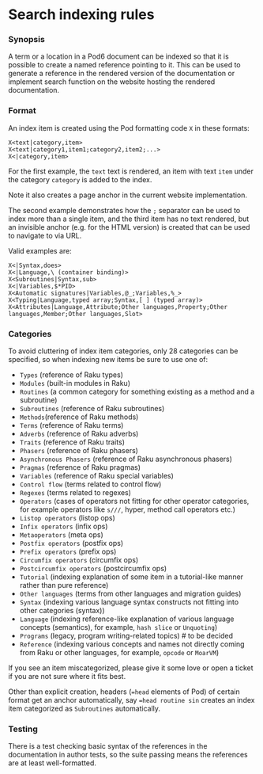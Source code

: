 # Search indexing rules

### Synopsis

A term or a location in a Pod6 document can be indexed so that it is
possible to create a named reference pointing to it. This can be used
to generate a reference in the rendered version of the documentation or
implement search function on the website hosting the rendered documentation.

### Format

An index item is created using the Pod formatting code `X` in these formats:

    X<text|category,item>
    X<text|category1,item1;category2,item2;...>
    X<|category,item>

For the first example, the `text` text is rendered,
an item with text `item` under the category `category` is added to the index.

Note it also creates a page anchor in the current website implementation.

The second example demonstrates how the `;` separator can be used to
index more than a single item, and the third item has no text rendered,
but an invisible anchor (e.g. for the HTML version) is created that can be used
to navigate to via URL.

Valid examples are:

    X<|Syntax,does>
    X<|Language,\ (container binding)>
    X<Subroutines|Syntax,sub>
    X<|Variables,$*PID>
    X<Automatic signatures|Variables,@_;Variables,%_>
    X<Typing|Language,typed array;Syntax,[ ] (typed array)>
    X<Attributes|Language,Attribute;Other languages,Property;Other languages,Member;Other languages,Slot>

### Categories

To avoid cluttering of index item categories, only 28 categories can be specified,
so when indexing new items be sure to use one of:

* `Types` (reference of Raku types)
* `Modules` (built-in modules in Raku)
* `Routines` (a common category for something existing as a method and a subroutine)
* `Subroutines` (reference of Raku subroutines)
* `Methods`(reference of Raku methods)
* `Terms` (reference of Raku terms)
* `Adverbs` (reference of Raku adverbs)
* `Traits` (reference of Raku traits)
* `Phasers` (reference of Raku phasers)
* `Asynchronous Phasers` (reference of Raku asynchronous phasers)
* `Pragmas` (reference of Raku pragmas)
* `Variables` (reference of Raku special variables)
* `Control flow` (terms related to control flow)
* `Regexes` (terms related to regexes)
* `Operators` (cases of operators not fitting for other operator categories, for example operators like `s///`, hyper, method call operators etc.)
* `Listop operators` (listop ops)
* `Infix operators` (infix ops)
* `Metaoperators` (meta ops)
* `Postfix operators` (postfix ops)
* `Prefix operators` (prefix ops)
* `Circumfix operators` (circumfix ops)
* `Postcircumfix operators` (postcircumfix ops)
* `Tutorial` (indexing explanation of some item in a tutorial-like manner rather than pure reference)
* `Other languages` (terms from other languages and migration guides)
* `Syntax` (indexing various language syntax constructs not fitting into other categories (syntax))
* `Language` (indexing reference-like explanation of various language concepts (semantics), for example, `hash slice` or `Unquoting`)
* `Programs` (legacy, program writing-related topics) # to be decided
* `Reference` (indexing various concepts and names not directly coming from Raku or other languages, for example, `opcode` or `MoarVM`)

If you see an item miscategorized, please give it some love or open a ticket if you are not sure where
it fits best.

Other than explicit creation, headers (`=head` elements of Pod) of certain format get an anchor automatically,
say `=head routine sin` creates an index item categorized as `Subroutines` automatically.

### Testing

There is a test checking basic syntax of the references in the documentation
in author tests, so the suite passing means the references are at least well-formatted.
